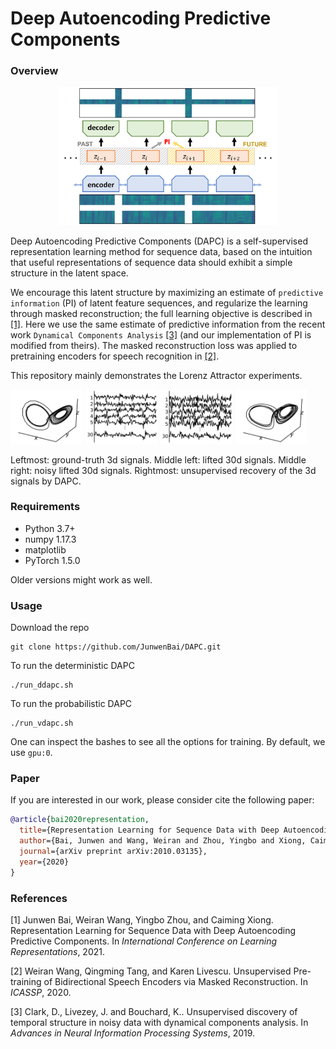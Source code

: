 # Deep Autoencoding Predictive Components

### Overview

<div align=center><img src="figs/DAPC.png" width="70%"></div>

Deep Autoencoding Predictive Components (DAPC) is a self-supervised representation learning method for sequence data, based 
on the intuition that useful representations of sequence data should exhibit a simple structure in the latent space. 

We encourage this latent structure by maximizing an estimate of `predictive information` (PI) of latent feature sequences, and 
regularize the learning through masked reconstruction; the full learning objective is described in [[1]](https://arxiv.org/abs/2010.03135). Here we use the same estimate of predictive information from the 
recent work `Dynamical Components Analysis` [[3]](https://github.com/BouchardLab/DynamicalComponentsAnalysis) (and our implementation 
of PI is modified from theirs). The masked reconstruction loss was applied to pretraining encoders for speech recognition 
in [[2]](https://arxiv.org/abs/2001.10603).

This repository mainly demonstrates the Lorenz Attractor experiments.

<p float="middle">
  <img src="figs/raw.png" width="23%" />
  <img src="figs/30d.png" width="23%" /> 
  <img src="figs/30d_noisy.png" width="23%" />
  <img src="figs/recovered.png" width="23%" />
</p>

Leftmost:  ground-truth 3d signals. Middle left: lifted 30d signals. Middle right: noisy lifted 30d signals. Rightmost: unsupervised recovery of the 3d signals by DAPC.

### Requirements

- Python 3.7+
- numpy 1.17.3
- matplotlib
- PyTorch 1.5.0

Older versions might work as well.

### Usage

Download the repo

```
git clone https://github.com/JunwenBai/DAPC.git
```

To run the deterministic DAPC

```
./run_ddapc.sh
```

To run the probabilistic DAPC

```
./run_vdapc.sh
```

One can inspect the bashes to see all the options for training. By default, we use `gpu:0`.

### Paper

If you are interested in our work, please consider cite the following paper:

```bibtex
@article{bai2020representation,
  title={Representation Learning for Sequence Data with Deep Autoencoding Predictive Components},
  author={Bai, Junwen and Wang, Weiran and Zhou, Yingbo and Xiong, Caiming},
  journal={arXiv preprint arXiv:2010.03135},
  year={2020}
}
```

### References

[1] Junwen Bai, Weiran Wang, Yingbo Zhou, and Caiming Xiong. Representation Learning for Sequence Data with Deep Autoencoding Predictive Components. In *International Conference on Learning Representations*, 2021.

[2] Weiran Wang, Qingming Tang, and Karen Livescu. Unsupervised Pre-training of Bidirectional Speech Encoders via Masked Reconstruction. In *ICASSP*, 2020.

[3] Clark, D., Livezey, J. and Bouchard, K.. Unsupervised discovery of temporal structure in noisy data with dynamical components analysis. In *Advances in Neural Information Processing Systems*, 2019.
